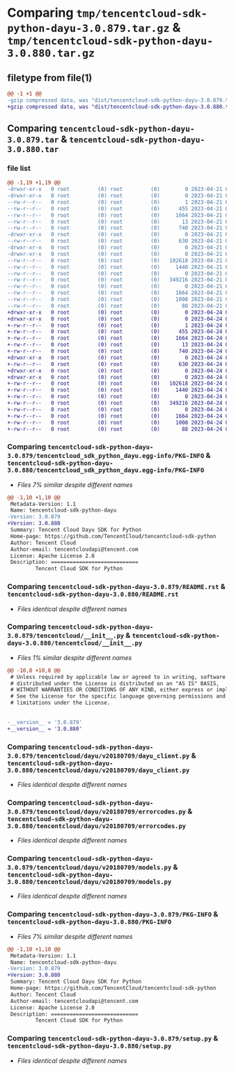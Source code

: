 # Comparing `tmp/tencentcloud-sdk-python-dayu-3.0.879.tar.gz` & `tmp/tencentcloud-sdk-python-dayu-3.0.880.tar.gz`

## filetype from file(1)

```diff
@@ -1 +1 @@
-gzip compressed data, was "dist/tencentcloud-sdk-python-dayu-3.0.879.tar", last modified: Fri Apr 21 00:42:27 2023, max compression
+gzip compressed data, was "dist/tencentcloud-sdk-python-dayu-3.0.880.tar", last modified: Mon Apr 24 03:02:15 2023, max compression
```

## Comparing `tencentcloud-sdk-python-dayu-3.0.879.tar` & `tencentcloud-sdk-python-dayu-3.0.880.tar`

### file list

```diff
@@ -1,19 +1,19 @@
-drwxr-xr-x   0 root         (0) root         (0)        0 2023-04-21 00:42:27.000000 tencentcloud-sdk-python-dayu-3.0.879/
-drwxr-xr-x   0 root         (0) root         (0)        0 2023-04-21 00:42:27.000000 tencentcloud-sdk-python-dayu-3.0.879/tencentcloud_sdk_python_dayu.egg-info/
--rw-r--r--   0 root         (0) root         (0)        1 2023-04-21 00:42:27.000000 tencentcloud-sdk-python-dayu-3.0.879/tencentcloud_sdk_python_dayu.egg-info/dependency_links.txt
--rw-r--r--   0 root         (0) root         (0)      455 2023-04-21 00:42:27.000000 tencentcloud-sdk-python-dayu-3.0.879/tencentcloud_sdk_python_dayu.egg-info/SOURCES.txt
--rw-r--r--   0 root         (0) root         (0)     1664 2023-04-21 00:42:27.000000 tencentcloud-sdk-python-dayu-3.0.879/tencentcloud_sdk_python_dayu.egg-info/PKG-INFO
--rw-r--r--   0 root         (0) root         (0)       13 2023-04-21 00:42:27.000000 tencentcloud-sdk-python-dayu-3.0.879/tencentcloud_sdk_python_dayu.egg-info/top_level.txt
--rw-r--r--   0 root         (0) root         (0)      740 2023-04-21 00:42:27.000000 tencentcloud-sdk-python-dayu-3.0.879/README.rst
-drwxr-xr-x   0 root         (0) root         (0)        0 2023-04-21 00:42:27.000000 tencentcloud-sdk-python-dayu-3.0.879/tencentcloud/
--rw-r--r--   0 root         (0) root         (0)      630 2023-04-21 00:42:27.000000 tencentcloud-sdk-python-dayu-3.0.879/tencentcloud/__init__.py
-drwxr-xr-x   0 root         (0) root         (0)        0 2023-04-21 00:42:27.000000 tencentcloud-sdk-python-dayu-3.0.879/tencentcloud/dayu/
-drwxr-xr-x   0 root         (0) root         (0)        0 2023-04-21 00:42:27.000000 tencentcloud-sdk-python-dayu-3.0.879/tencentcloud/dayu/v20180709/
--rw-r--r--   0 root         (0) root         (0)   102618 2023-04-21 00:42:27.000000 tencentcloud-sdk-python-dayu-3.0.879/tencentcloud/dayu/v20180709/dayu_client.py
--rw-r--r--   0 root         (0) root         (0)     1440 2023-04-21 00:42:27.000000 tencentcloud-sdk-python-dayu-3.0.879/tencentcloud/dayu/v20180709/errorcodes.py
--rw-r--r--   0 root         (0) root         (0)        0 2023-04-21 00:42:27.000000 tencentcloud-sdk-python-dayu-3.0.879/tencentcloud/dayu/v20180709/__init__.py
--rw-r--r--   0 root         (0) root         (0)   349216 2023-04-21 00:42:27.000000 tencentcloud-sdk-python-dayu-3.0.879/tencentcloud/dayu/v20180709/models.py
--rw-r--r--   0 root         (0) root         (0)        0 2023-04-21 00:42:27.000000 tencentcloud-sdk-python-dayu-3.0.879/tencentcloud/dayu/__init__.py
--rw-r--r--   0 root         (0) root         (0)     1664 2023-04-21 00:42:27.000000 tencentcloud-sdk-python-dayu-3.0.879/PKG-INFO
--rw-r--r--   0 root         (0) root         (0)     1008 2023-04-21 00:42:27.000000 tencentcloud-sdk-python-dayu-3.0.879/setup.py
--rw-r--r--   0 root         (0) root         (0)       88 2023-04-21 00:42:27.000000 tencentcloud-sdk-python-dayu-3.0.879/setup.cfg
+drwxr-xr-x   0 root         (0) root         (0)        0 2023-04-24 03:02:15.000000 tencentcloud-sdk-python-dayu-3.0.880/
+drwxr-xr-x   0 root         (0) root         (0)        0 2023-04-24 03:02:15.000000 tencentcloud-sdk-python-dayu-3.0.880/tencentcloud_sdk_python_dayu.egg-info/
+-rw-r--r--   0 root         (0) root         (0)        1 2023-04-24 03:02:15.000000 tencentcloud-sdk-python-dayu-3.0.880/tencentcloud_sdk_python_dayu.egg-info/dependency_links.txt
+-rw-r--r--   0 root         (0) root         (0)      455 2023-04-24 03:02:15.000000 tencentcloud-sdk-python-dayu-3.0.880/tencentcloud_sdk_python_dayu.egg-info/SOURCES.txt
+-rw-r--r--   0 root         (0) root         (0)     1664 2023-04-24 03:02:15.000000 tencentcloud-sdk-python-dayu-3.0.880/tencentcloud_sdk_python_dayu.egg-info/PKG-INFO
+-rw-r--r--   0 root         (0) root         (0)       13 2023-04-24 03:02:15.000000 tencentcloud-sdk-python-dayu-3.0.880/tencentcloud_sdk_python_dayu.egg-info/top_level.txt
+-rw-r--r--   0 root         (0) root         (0)      740 2023-04-24 03:02:15.000000 tencentcloud-sdk-python-dayu-3.0.880/README.rst
+drwxr-xr-x   0 root         (0) root         (0)        0 2023-04-24 03:02:15.000000 tencentcloud-sdk-python-dayu-3.0.880/tencentcloud/
+-rw-r--r--   0 root         (0) root         (0)      630 2023-04-24 03:02:15.000000 tencentcloud-sdk-python-dayu-3.0.880/tencentcloud/__init__.py
+drwxr-xr-x   0 root         (0) root         (0)        0 2023-04-24 03:02:15.000000 tencentcloud-sdk-python-dayu-3.0.880/tencentcloud/dayu/
+drwxr-xr-x   0 root         (0) root         (0)        0 2023-04-24 03:02:15.000000 tencentcloud-sdk-python-dayu-3.0.880/tencentcloud/dayu/v20180709/
+-rw-r--r--   0 root         (0) root         (0)   102618 2023-04-24 03:02:15.000000 tencentcloud-sdk-python-dayu-3.0.880/tencentcloud/dayu/v20180709/dayu_client.py
+-rw-r--r--   0 root         (0) root         (0)     1440 2023-04-24 03:02:15.000000 tencentcloud-sdk-python-dayu-3.0.880/tencentcloud/dayu/v20180709/errorcodes.py
+-rw-r--r--   0 root         (0) root         (0)        0 2023-04-24 03:02:15.000000 tencentcloud-sdk-python-dayu-3.0.880/tencentcloud/dayu/v20180709/__init__.py
+-rw-r--r--   0 root         (0) root         (0)   349216 2023-04-24 03:02:15.000000 tencentcloud-sdk-python-dayu-3.0.880/tencentcloud/dayu/v20180709/models.py
+-rw-r--r--   0 root         (0) root         (0)        0 2023-04-24 03:02:15.000000 tencentcloud-sdk-python-dayu-3.0.880/tencentcloud/dayu/__init__.py
+-rw-r--r--   0 root         (0) root         (0)     1664 2023-04-24 03:02:15.000000 tencentcloud-sdk-python-dayu-3.0.880/PKG-INFO
+-rw-r--r--   0 root         (0) root         (0)     1008 2023-04-24 03:02:15.000000 tencentcloud-sdk-python-dayu-3.0.880/setup.py
+-rw-r--r--   0 root         (0) root         (0)       88 2023-04-24 03:02:15.000000 tencentcloud-sdk-python-dayu-3.0.880/setup.cfg
```

### Comparing `tencentcloud-sdk-python-dayu-3.0.879/tencentcloud_sdk_python_dayu.egg-info/PKG-INFO` & `tencentcloud-sdk-python-dayu-3.0.880/tencentcloud_sdk_python_dayu.egg-info/PKG-INFO`

 * *Files 7% similar despite different names*

```diff
@@ -1,10 +1,10 @@
 Metadata-Version: 1.1
 Name: tencentcloud-sdk-python-dayu
-Version: 3.0.879
+Version: 3.0.880
 Summary: Tencent Cloud Dayu SDK for Python
 Home-page: https://github.com/TencentCloud/tencentcloud-sdk-python
 Author: Tencent Cloud
 Author-email: tencentcloudapi@tencent.com
 License: Apache License 2.0
 Description: ============================
         Tencent Cloud SDK for Python
```

### Comparing `tencentcloud-sdk-python-dayu-3.0.879/README.rst` & `tencentcloud-sdk-python-dayu-3.0.880/README.rst`

 * *Files identical despite different names*

### Comparing `tencentcloud-sdk-python-dayu-3.0.879/tencentcloud/__init__.py` & `tencentcloud-sdk-python-dayu-3.0.880/tencentcloud/__init__.py`

 * *Files 1% similar despite different names*

```diff
@@ -10,8 +10,8 @@
 # Unless required by applicable law or agreed to in writing, software
 # distributed under the License is distributed on an "AS IS" BASIS,
 # WITHOUT WARRANTIES OR CONDITIONS OF ANY KIND, either express or implied.
 # See the License for the specific language governing permissions and
 # limitations under the License.
 
 
-__version__ = '3.0.879'
+__version__ = '3.0.880'
```

### Comparing `tencentcloud-sdk-python-dayu-3.0.879/tencentcloud/dayu/v20180709/dayu_client.py` & `tencentcloud-sdk-python-dayu-3.0.880/tencentcloud/dayu/v20180709/dayu_client.py`

 * *Files identical despite different names*

### Comparing `tencentcloud-sdk-python-dayu-3.0.879/tencentcloud/dayu/v20180709/errorcodes.py` & `tencentcloud-sdk-python-dayu-3.0.880/tencentcloud/dayu/v20180709/errorcodes.py`

 * *Files identical despite different names*

### Comparing `tencentcloud-sdk-python-dayu-3.0.879/tencentcloud/dayu/v20180709/models.py` & `tencentcloud-sdk-python-dayu-3.0.880/tencentcloud/dayu/v20180709/models.py`

 * *Files identical despite different names*

### Comparing `tencentcloud-sdk-python-dayu-3.0.879/PKG-INFO` & `tencentcloud-sdk-python-dayu-3.0.880/PKG-INFO`

 * *Files 7% similar despite different names*

```diff
@@ -1,10 +1,10 @@
 Metadata-Version: 1.1
 Name: tencentcloud-sdk-python-dayu
-Version: 3.0.879
+Version: 3.0.880
 Summary: Tencent Cloud Dayu SDK for Python
 Home-page: https://github.com/TencentCloud/tencentcloud-sdk-python
 Author: Tencent Cloud
 Author-email: tencentcloudapi@tencent.com
 License: Apache License 2.0
 Description: ============================
         Tencent Cloud SDK for Python
```

### Comparing `tencentcloud-sdk-python-dayu-3.0.879/setup.py` & `tencentcloud-sdk-python-dayu-3.0.880/setup.py`

 * *Files identical despite different names*

